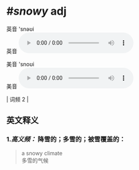 # ***\#snowy*** adj
英音 'snəʊi  
英音
<audio src="./media/snowy-B.aac" controls="controls"></audio>

美音 'snoʊi  
美音
<audio src="./media/snowy.aac" controls="controls"></audio>



| 词频 2 |  

英文释义
---
### 1.*高义频：* **降雪的；多雪的；被雪覆盖的：**  

 > a snowy climate  
 > 多雪的气候    


